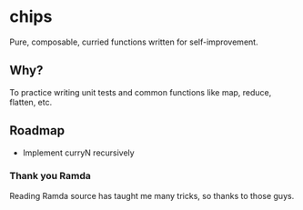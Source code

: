 # chips
Pure, composable, curried functions written for self-improvement.

## Why?
To practice writing unit tests and common functions like map, reduce, flatten, etc.

## Roadmap
* Implement curryN recursively

### Thank you Ramda
Reading Ramda source has taught me many tricks, so thanks to those guys.
